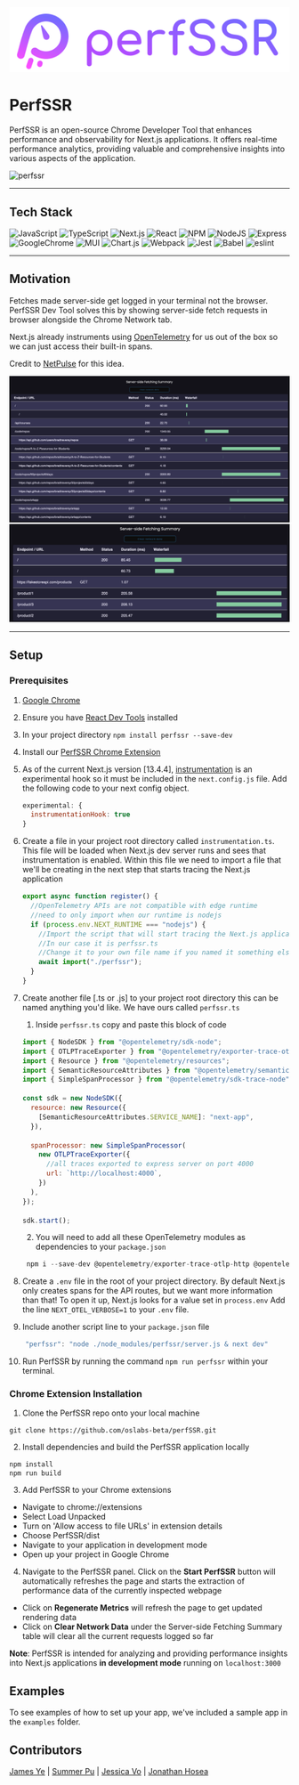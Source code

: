 <p align="center">
    <img src="./extension/assets/perfssr_logo.png" alt="PerfSSR">
</p>

# PerfSSR

PerfSSR is an open-source Chrome Developer Tool that enhances performance and observability for Next.js applications. It offers real-time performance analytics, providing valuable and comprehensive insights into various aspects of the application.

![perfssr](./assets/devtool-sample.gif?raw=true "Title")

---

## Tech Stack

![JavaScript](https://img.shields.io/badge/javascript-%23323330.svg?style=for-the-badge&logo=javascript&logoColor=%23F7DF1E)
![TypeScript](https://img.shields.io/badge/TypeScript-007ACC?style=for-the-badge&logo=typescript&logoColor=white)
![Next.js](https://img.shields.io/badge/next.js-000000?style=for-the-badge&logo=nextdotjs&logoColor=white)
![React](https://img.shields.io/badge/React-20232A?style=for-the-badge&logo=react&logoColor=61DAFB)
![NPM](https://img.shields.io/badge/npm-CB3837?style=for-the-badge&logo=npm&logoColor=white)
![NodeJS](https://img.shields.io/badge/node.js-6DA55F?style=for-the-badge&logo=node.js&logoColor=white)
![Express](https://img.shields.io/badge/Express.js-000000?style=for-the-badge&logo=express&logoColor=white)
![GoogleChrome](https://img.shields.io/badge/Google_chrome-4285F4?style=for-the-badge&logo=Google-chrome&logoColor=white)
![MUI](https://img.shields.io/badge/Material%20UI-007FFF?style=for-the-badge&logo=mui&logoColor=white)
![Chart.js](https://img.shields.io/badge/Chart.js-FF6384?style=for-the-badge&logo=chartdotjs&logoColor=white)
![Webpack](https://img.shields.io/badge/webpack-%238DD6F9.svg?style=for-the-badge&logo=webpack&logoColor=black)
![Jest](https://img.shields.io/badge/-jest-%23C21325?style=for-the-badge&logo=jest&logoColor=white)
![Babel](https://img.shields.io/badge/Babel-F9DC3e?style=for-the-badge&logo=babel&logoColor=black)
![eslint](https://img.shields.io/badge/eslint-3A33D1?style=for-the-badge&logo=eslint&logoColor=white)

---

## Motivation

Fetches made server-side get logged in your terminal not the browser. PerfSSR Dev Tool solves this by showing server-side fetch requests in browser alongside the Chrome Network tab.

Next.js already instruments using [OpenTelemetry](https://nextjs.org/docs/app/building-your-application/optimizing/open-telemetry) for us out of the box so we can just access their built-in spans.

Credit to [NetPulse](https://github.com/oslabs-beta/NetPulse) for this idea.


![fetchrepo](./assets/repo-fetching.png?raw=true "repo fetching")
![fetchstore](./assets/store-fetching.png?raw=true "store fetching")


---

## Setup

### Prerequisites

1. [Google Chrome](https://www.google.com/chrome/)
2. Ensure you have [React Dev Tools](https://react.dev/learn/react-developer-tools) installed
3. In your project directory `npm install perfssr --save-dev`
4. Install our [PerfSSR Chrome Extension](#chrome-extension-installation)
5. As of the current Next.js version [13.4.4], [instrumentation](https://nextjs.org/docs/app/building-your-application/optimizing/instrumentation) is an experimental hook so it must be included in the `next.config.js` file. Add the following code to your next config object.

   ```javascript
   experimental: {
     instrumentationHook: true
   }
   ```

6. Create a file in your project root directory called `instrumentation.ts`. This file will be loaded when Next.js dev server runs and sees that instrumentation is enabled. Within this file we need to import a file that we'll be creating in the next step that starts tracing the Next.js application

   ```javascript
   export async function register() {
     //OpenTelemetry APIs are not compatible with edge runtime
     //need to only import when our runtime is nodejs
     if (process.env.NEXT_RUNTIME === "nodejs") {
       //Import the script that will start tracing the Next.js application
       //In our case it is perfssr.ts
       //Change it to your own file name if you named it something else
       await import("./perfssr");
     }
   }
   ```

7. Create another file [.ts or .js] to your project root directory this can be named anything you'd like. We have ours called `perfssr.ts`

   1. Inside `perfssr.ts` copy and paste this block of code

   ```javascript
   import { NodeSDK } from "@opentelemetry/sdk-node";
   import { OTLPTraceExporter } from "@opentelemetry/exporter-trace-otlp-http";
   import { Resource } from "@opentelemetry/resources";
   import { SemanticResourceAttributes } from "@opentelemetry/semantic-conventions";
   import { SimpleSpanProcessor } from "@opentelemetry/sdk-trace-node";

   const sdk = new NodeSDK({
     resource: new Resource({
       [SemanticResourceAttributes.SERVICE_NAME]: "next-app",
     }),

     spanProcessor: new SimpleSpanProcessor(
       new OTLPTraceExporter({
         //all traces exported to express server on port 4000
         url: `http://localhost:4000`,
       })
     ),
   });

   sdk.start();
   ```
      2. You will need to add all these OpenTelemetry modules as dependencies to your `package.json`
   ```javascript
    npm i --save-dev @opentelemetry/exporter-trace-otlp-http @opentelemetry/resources @opentelemetry/sdk-node @opentelemetry/sdk-trace-node @opentelemetry/semantic-conventions
   ```
   

8. Create a `.env` file in the root of your project directory. By default Next.js only creates spans for the API routes, but we want more information than that! To open it up, Next.js looks for a value set in `process.env` Add the line `NEXT_OTEL_VERBOSE=1` to your `.env` file.

9. Include another script line to your `package.json` file

```javascript
    "perfssr": "node ./node_modules/perfssr/server.js & next dev"
```

10. Run PerfSSR by running the command `npm run perfssr` within your terminal.

### Chrome Extension Installation

1. Clone the PerfSSR repo onto your local machine

```
git clone https://github.com/oslabs-beta/perfSSR.git
```

2. Install dependencies and build the PerfSSR application locally

```
npm install
npm run build
```

3. Add PerfSSR to your Chrome extensions

- Navigate to chrome://extensions
- Select Load Unpacked
- Turn on 'Allow access to file URLs' in extension details
- Choose PerfSSR/dist
- Navigate to your application in development mode
- Open up your project in Google Chrome

4. Navigate to the PerfSSR panel. Click on the **Start PerfSSR** button will automatically refreshes the page and starts the extraction of performance data of the currently inspected webpage

- Click on **Regenerate Metrics** will refresh the page to get updated rendering data
- Click on **Clear Network Data** under the Server-side Fetching Summary table will clear all the current requests logged so far

**Note**: PerfSSR is intended for analyzing and providing performance insights into Next.js applications **in development mode** running on `localhost:3000`

## Examples

To see examples of how to set up your app, we've included a sample app in the `examples` folder.

## Contributors

[James Ye](https://github.com/ye-james) | [Summer Pu](https://github.com/summep) | [Jessica Vo](https://github.com/jessicavo) | [Jonathan Hosea](https://github.com/jhosea92)
